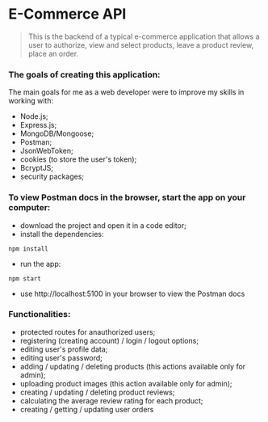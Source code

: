 # E-Commerce API

> This is the backend of a typical e-commerce application that allows a user to authorize, view and select products, leave a product review, place an order.

### The goals of creating this application:

The main goals for me as a web developer were to improve my skills in working with:

- Node.js;
- Express.js;
- MongoDB/Mongoose;
- Postman;
- JsonWebToken;
- cookies (to store the user's token);
- BcryptJS;
- security packages;

### To view Postman docs in the browser, start the app on your computer:

- download the project and open it in a code editor;
- install the dependencies:

```
npm install
```

- run the app:

```
npm start
```

- use http://localhost:5100 in your browser to view the Postman docs

### Functionalities:

- protected routes for anauthorized users;
- registering (creating account) / login / logout options;
- editing user's profile data;
- editing user's password;
- adding / updating / deleting products (this actions available only for admin);
- uploading product images (this action available only for admin);
- creating / updating / deleting product reviews;
- calculating the average review rating for each product;
- creating / getting / updating user orders
